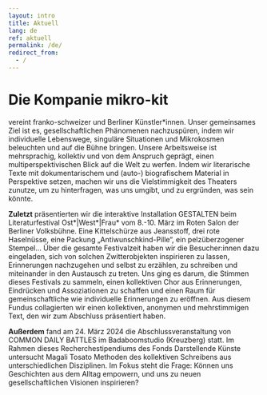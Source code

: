 ```yaml
---
layout: intro
title: Aktuell
lang: de
ref: aktuell
permalink: /de/
redirect_from:
  - /
---
```

# Die Kompanie mikro-kit
vereint franko-schweizer und Berliner Künstler\*innen. Unser gemeinsames Ziel ist es, gesellschaftlichen Phänomenen nachzuspüren, indem wir individuelle Lebenswege, singuläre Situationen und Mikrokosmen beleuchten und auf die Bühne bringen. Unsere Arbeitsweise ist mehrsprachig, kollektiv und von dem Anspruch geprägt, einen multiperspektivischen Blick auf die Welt zu werfen. Indem wir literarische Texte mit dokumentarischem und (auto-) biografischem Material in Perspektive setzen, machen wir uns die Vielstimmigkeit des Theaters zunutze, um zu hinterfragen, was uns umgibt, und zu ergründen, was sein könnte.  


**Zuletzt** präsentierten wir die interaktive Installation GESTALTEN beim Literaturfestival Ost*|West*|Frau* vom 8.-10. März im Roten Salon der Berliner Volksbühne. 
Eine Kittelschürze aus Jeansstoff, drei rote Haselnüsse, eine Packung „Antiwunschkind-Pille“, ein pelzüberzogener Stempel... Über die gesamte Festivalzeit haben wir die Besucher:innen dazu eingeladen, sich von solchen Zwitterobjekten inspirieren zu lassen, Erinnerungen nachzugehen und selbst zu erzählen, zu schreiben und miteinander in den Austausch zu treten. Uns ging es darum, die Stimmen dieses Festivals zu sammeln, einen kollektiven Chor aus Erinnerungen, Eindrücken und Assoziationen zu schaffen und einen Raum für gemeinschaftliche wie individuelle Erinnerungen zu eröffnen. Aus diesem Fundus collagierten wir einen kollektiven, anonymen und mehrstimmigen Text, den wir zum Abschluss präsentiert haben.


**Außerdem** fand am 24. März 2024 die Abschlussveranstaltung von COMMON DAILY BATTLES im Badaboomstudio (Kreuzberg) statt. Im Rahmen dieses Recherchestipendiums des Fonds Darstellende Künste untersucht Magali Tosato Methoden des kollektiven Schreibens aus unterschiedlichen Disziplinen. Im Fokus steht die Frage: Können uns Geschichten aus dem Alltag empowern, und uns zu neuen gesellschaftlichen Visionen inspirieren? 

